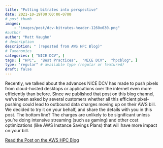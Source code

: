 ```yaml
---
title: "Putting bitrates into perspective"
date: 2021-10-19T00:00:00-0700
# post thumb
images:
    - "images/post/dcv-bitrates-header-1260x630.png"
#author
author: "Matt Vaughn"
# description
description: " (reposted from AWS HPC Blog)"
# Taxonomies
categories: [ "NICE DCV", ]
tags: [ "HPC",  "Best Practices",  "NICE DCV",  "hpcblog", ]
type: "regular" # available type (regular or featured)
draft: false
---
```


Recently, we talked about the advances NICE DCV has made to push pixels from cloud-hosted desktops or applications over the internet even more efficiently than before. Since we published that post on this blog channel, we’ve been asked by several customers whether all this efficient pixel-pushing could lead to outbound data charges moving up on their AWS bill. We decided to try it on your behalf, and share the details with you in this post. The bottom line? The charges are unlikely to be significant unless you’re doing intensive streaming (such as gaming) and other cost optimizations (like AWS Instance Savings Plans) that will have more impact on your bill.

<a href="https://aws.amazon.com/blogs/hpc/putting-bitrates-into-perspective/" class="btn btn-primary btn-lg active" role="button" aria-pressed="true" style="margin-top: 8px;">Read the Post on the AWS HPC Blog</a>